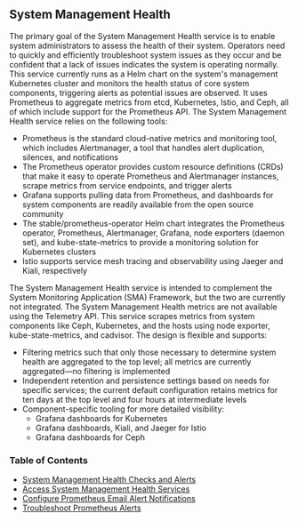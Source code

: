 ## System Management Health

The primary goal of the System Management Health service is to enable system administrators to assess the health of their system. Operators need to quickly and efficiently troubleshoot system issues as they occur and be confident that a lack of issues indicates the system is operating normally. This service currently runs as a Helm chart on the system's management Kubernetes cluster and monitors the health status of core system components, triggering alerts as potential issues are observed. It uses Prometheus to aggregate metrics from etcd, Kubernetes, Istio, and Ceph, all of which include support for the Prometheus API. The System Management Health service relies on the following tools:

-   Prometheus is the standard cloud-native metrics and monitoring tool, which includes Alertmanager, a tool that handles alert duplication, silences, and notifications
-   The Prometheus operator provides custom resource definitions \(CRDs\) that make it easy to operate Prometheus and Alertmanager instances, scrape metrics from service endpoints, and trigger alerts
-   Grafana supports pulling data from Prometheus, and dashboards for system components are readily available from the open source community
-   The stable/prometheus-operator Helm chart integrates the Prometheus operator, Prometheus, Alertmanager, Grafana, node exporters \(daemon set\), and kube-state-metrics to provide a monitoring solution for Kubernetes clusters
-   Istio supports service mesh tracing and observability using Jaeger and Kiali, respectively

The System Management Health service is intended to complement the System Monitoring Application \(SMA\) Framework, but the two are currently not integrated. The System Management Health metrics are not available using the Telemetry API. This service scrapes metrics from system components like Ceph, Kubernetes, and the hosts using node exporter, kube-state-metrics, and cadvisor. The design is flexible and supports:

-   Filtering metrics such that only those necessary to determine system health are aggregated to the top level; all metrics are currently aggregated—no filtering is implemented
-   Independent retention and persistence settings based on needs for specific services; the current default configuration retains metrics for ten days at the top level and four hours at intermediate levels
-   Component-specific tooling for more detailed visibility:
    -   Grafana dashboards for Kubernetes
    -   Grafana dashboards, Kiali, and Jaeger for Istio
    -   Grafana dashboards for Ceph


### Table of Contents

* [System Management Health Checks and Alerts](System_Management_Health_Checks_and_Alerts.md)
* [Access System Management Health Services](Access_System_Management_Health_Services.md)
* [Configure Prometheus Email Alert Notifications](Configure_Prometheus_Email_Alert_Notifications.md)
* [Troubleshoot Prometheus Alerts](Troubleshoot_Prometheus_Alerts.md)

